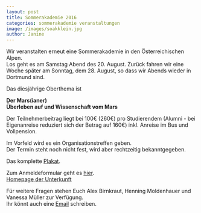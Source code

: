 ```yaml
---
layout: post
title: Sommerakademie 2016
categories: sommerakademie veranstaltungen
image: /images/soakklein.jpg
author: Janine
---
```


Wir veranstalten erneut eine Sommerakademie in den Österreichischen Alpen.  
Los geht es am Samstag Abend des 20. August. Zurück fahren wir eine Woche später am Sonntag, dem 28. August, so dass wir Abends wieder in Dortmund sind.

Das diesjährige Oberthema ist

__Der Mars(ianer)__  
__Überleben auf und Wissenschaft vom Mars__

Der Teilnehmerbeitrag liegt bei 100€ (260€) pro Studierendem (Alumni - bei Eigenanreise reduziert sich der Betrag auf 160€) inkl. Anreise im Bus und Vollpension.

Im Vorfeld wird es ein Organisationstreffen geben.  
Der Termin steht noch nicht fest, wird aber rechtzeitig bekanntgegeben.

Das komplette [Plakat](/images/soakplakat.jpg).

Zum Anmeldeformular geht es [hier](/dokumente/soak16_anmeldung.pdf).  
[Homepage der Unterkunft](http://www.botzi.at)

Für weitere Fragen stehen Euch Alex Birnkraut, Henning Moldenhauer und Vanessa Müller zur Verfügung.  
Ihr könnt auch eine [Email](mailto:sommerakademie@pep-dortmund.org) schreiben.
